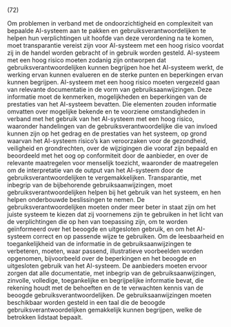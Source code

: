(72)

Om problemen in verband met de ondoorzichtigheid en complexiteit van bepaalde AI-systeem aan te pakken en gebruiksverantwoordelijken te helpen hun verplichtingen uit hoofde van deze verordening na te komen, moet transparantie vereist zijn voor AI-systeem met een hoog risico voordat zij in de handel worden gebracht of in gebruik worden gesteld. AI-systeem met een hoog risico moeten zodanig zijn ontworpen dat gebruiksverantwoordelijken kunnen begrijpen hoe het AI-systeem werkt, de werking ervan kunnen evalueren en de sterke punten en beperkingen ervan kunnen begrijpen. AI-systeem met een hoog risico moeten vergezeld gaan van relevante documentatie in de vorm van gebruiksaanwijzingen. Deze informatie moet de kenmerken, mogelijkheden en beperkingen van de prestaties van het AI-systeem bevatten. Die elementen zouden informatie omvatten over mogelijke bekende en te voorziene omstandigheden in verband met het gebruik van het AI-systeem met een hoog risico, waaronder handelingen van de gebruiksverantwoordelijke die van invloed kunnen zijn op het gedrag en de prestaties van het systeem, op grond waarvan het AI-systeem risico’s kan veroorzaken voor de gezondheid, veiligheid en grondrechten, over de wijzigingen die vooraf zijn bepaald en beoordeeld met het oog op conformiteit door de aanbieder, en over de relevante maatregelen voor menselijk toezicht, waaronder de maatregelen om de interpretatie van de output van het AI-systeem door de gebruiksverantwoordelijken te vergemakkelijken. Transparantie, met inbegrip van de bijbehorende gebruiksaanwijzingen, moet gebruiksverantwoordelijken helpen bij het gebruik van het systeem, en hen helpen onderbouwde beslissingen te nemen. De gebruiksverantwoordelijken moeten onder meer beter in staat zijn om het juiste systeem te kiezen dat zij voornemens zijn te gebruiken in het licht van de verplichtingen die op hen van toepassing zijn, om te worden geïnformeerd over het beoogde en uitgesloten gebruik, en om het AI-systeem correct en op passende wijze te gebruiken. Om de leesbaarheid en toegankelijkheid van de informatie in de gebruiksaanwijzingen te verbeteren, moeten, waar passend, illustratieve voorbeelden worden opgenomen, bijvoorbeeld over de beperkingen en het beoogde en uitgesloten gebruik van het AI-systeem. De aanbieders moeten ervoor zorgen dat alle documentatie, met inbegrip van de gebruiksaanwijzingen, zinvolle, volledige, toegankelijke en begrijpelijke informatie bevat, die rekening houdt met de behoeften en de te verwachten kennis van de beoogde gebruiksverantwoordelijken. De gebruiksaanwijzingen moeten beschikbaar worden gesteld in een taal die de beoogde gebruiksverantwoordelijken gemakkelijk kunnen begrijpen, welke de betrokken lidstaat bepaalt.
